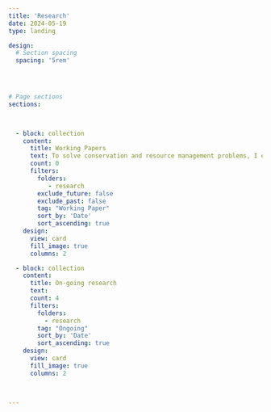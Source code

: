 ```yaml
---
title: 'Research'
date: 2024-05-19
type: landing

design:
  # Section spacing
  spacing: '5rem'


    

# Page sections
sections:

      

  - block: collection
    content:
      title: Working Papers
      text: To solve conservation and resource management problems, I employ dynamic optimization, mathematical programming, and econometrics methodologies. I also look beyond economics for state-of-the-art numerical tools to tackle these often nonsmooth dynamic resource management problems.
      count: 0
      filters: 
        folders:
           - research
        exclude_future: false
        exclude_past: false
        tag: "Working Paper"
        sort_by: 'Date'
        sort_ascending: true
    design:
      view: card
      fill_image: true
      columns: 2

  - block: collection
    content:
      title: On-going research
      text: 
      count: 4
      filters:
        folders: 
          - research
        tag: "Ongoing"
        sort_by: 'Date'
        sort_ascending: true
    design:
      view: card
      fill_image: true
      columns: 2

 

---
```

